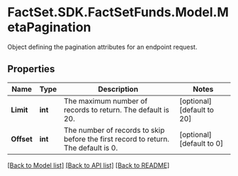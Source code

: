 # FactSet.SDK.FactSetFunds.Model.MetaPagination
Object defining the pagination attributes for an endpoint request.

## Properties

Name | Type | Description | Notes
------------ | ------------- | ------------- | -------------
**Limit** | **int** | The maximum number of records to return. The default is 20. | [optional] [default to 20]
**Offset** | **int** | The number of records to skip before the first record to return. The default is 0. | [optional] [default to 0]

[[Back to Model list]](../README.md#documentation-for-models) [[Back to API list]](../README.md#documentation-for-api-endpoints) [[Back to README]](../README.md)

